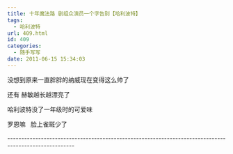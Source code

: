 ```yaml
---
title: 十年魔法路 剧组众演员一个字告别【哈利波特】
tags:
  - 哈利波特
url: 409.html
id: 409
categories:
  - 随手写写
date: 2011-06-15 15:34:03
---
```


没想到原来一直胖胖的纳威现在变得这么帅了

还有 赫敏越长越漂亮了

哈利波特没了一年级时的可爱味

罗恩嘛   脸上雀斑少了

\-\-\-\-\-\-\-\-\-\-\-\-\-\-\-\-\-\-\-\-\-\-\-\-\-\-\-\-\-\-\-\-\-\-\-\-\-\-\-\-\-\-\-\-\-\-\-\-\-\-\-\-\-\-\-\-\-\-\-\-\-\-\-\-\-\-\-\-\-\-\-\-\-\-\-\-\-\-\-\-\-\-\-\-\-\-\-\-\-\-\-\-\-\-\-\-\-\-\-\-\-\-